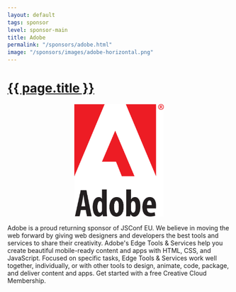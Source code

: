 ```yaml
---
layout: default
tags: sponsor
level: sponsor-main
title: Adobe
permalink: "/sponsors/adobe.html"
image: "/sponsors/images/adobe-horizontal.png"
---
```


<h1 class="sponsor">
  <a href="{{page.permalink}}">{{ page.title }}</a>
</h1>

<img src="/sponsors/images/adobe.png" class="sponsor-main" style="width: 40%; margin-left: 30%; margin-right: 30%" />

Adobe is a proud returning sponsor of JSConf EU. We believe in moving the web forward by giving web designers and developers the best tools and services to share their creativity. Adobe's Edge Tools & Services help you create beautiful mobile-ready content and apps with HTML, CSS, and JavaScript. Focused on specific tasks, Edge Tools & Services work well together, individually, or with other tools to design, animate, code, package, and deliver content and apps. Get started with a free Creative Cloud Membership.
